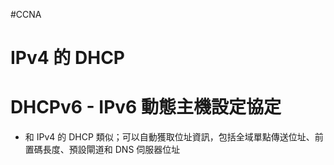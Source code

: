 #CCNA 

# IPv4 的 DHCP
# DHCPv6 - IPv6 動態主機設定協定
-  和 IPv4 的 DHCP 類似；可以自動獲取位址資訊，包括全域單點傳送位址、前置碼長度、預設閘道和 DNS 伺服器位址
